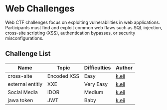 # Web Challenges

Web CTF challenges focus on exploiting vulnerabilities in web applications. Participants must find and exploit common web flaws such as SQL injection, cross-site scripting (XSS), authentication bypasses, or security misconfigurations.

## Challenge List

| Name   | Topic           | Difficulties | Author |
|--------|-----------------|--------------|--------|
| cross-site | Encoded XSS         | Easy | [k.eii](https://github.com/jonscafe) |
| external entitiy | XXE         | Very Easy | [k.eii](https://github.com/jonscafe) |
| Social Media | IDOR | Medium | [k.eii](https://github.com/jonscafe) |
| jawa token | JWT | Baby | [k.eii](https://github.com/jonscafe) |